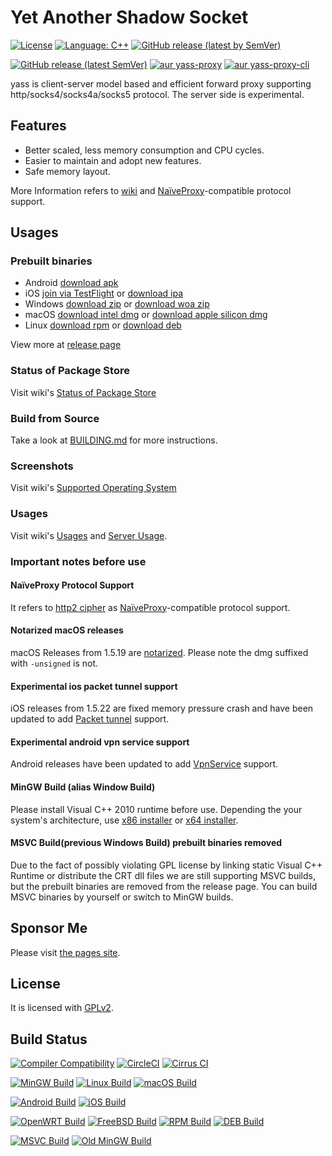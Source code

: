 # Yet Another Shadow Socket

[![License](https://img.shields.io/github/license/Chilledheart/yass)][license-link]
[![Language: C++](https://img.shields.io/github/languages/top/Chilledheart/yass.svg)](https://github.com/Chilledheart/yass/search?l=cpp)
[![GitHub release (latest by SemVer)](https://img.shields.io/github/downloads/Chilledheart/yass/latest/total)](https://github.com/Chilledheart/yass/releases/latest)

[![GitHub release (latest SemVer)](https://img.shields.io/github/v/release/Chilledheart/yass)](https://github.com/Chilledheart/yass/releases)
[![aur yass-proxy](https://img.shields.io/aur/version/yass-proxy)](https://aur.archlinux.org/packages/yass-proxy)
[![aur yass-proxy-cli](https://img.shields.io/aur/version/yass-proxy-cli)](https://aur.archlinux.org/packages/yass-proxy-cli)

yass is client-server model based and efficient forward proxy
supporting http/socks4/socks4a/socks5 protocol. The server side is experimental.

## Features

- Better scaled, less memory consumption and CPU cycles.
- Easier to maintain and adopt new features.
- Safe memory layout.

More Information refers to [wiki](https://github.com/Chilledheart/yass/wiki) and [NaïveProxy][naiveproxy]-compatible protocol support.

## Usages

### Prebuilt binaries
- Android [download apk](https://github.com/Chilledheart/yass/releases/download/1.5.22/yass-android-release-arm64-1.5.22.apk)
- iOS [join via TestFlight](https://testflight.apple.com/join/6AkiEq09) or [download ipa](https://github.com/Chilledheart/yass/releases/download/1.5.22/yass-ios-release-arm64-1.5.22.ipa)
- Windows [download zip](https://github.com/Chilledheart/yass/releases/download/1.5.22/yass-mingw-winxp-release-i686-1.5.22.zip) or [download woa zip](https://github.com/Chilledheart/yass/releases/download/1.5.22/yass-mingw-release-aarch64-1.5.22.zip)
- macOS [download intel dmg](https://github.com/Chilledheart/yass/releases/download/1.5.22/yass-macos-release-x64-1.5.22.dmg) or [download apple silicon dmg](https://github.com/Chilledheart/yass/releases/download/1.5.22/yass-macos-release-arm64-1.5.22.dmg)
- Linux [download rpm](https://github.com/Chilledheart/yass/releases/download/1.5.22/yass-centos-7.el7.x86_64.1.5.22-0.rpm) or [download deb](https://github.com/Chilledheart/yass/releases/download/1.5.22/yass-client-ubuntu-16.04-xenial_amd64.1.5.22.deb)

View more at [release page](https://github.com/Chilledheart/yass/releases/tag/1.5.22)

### Status of Package Store
Visit wiki's [Status of Package Store](https://github.com/Chilledheart/yass/wiki/Status-of-Package-Store)

### Build from Source
Take a look at [BUILDING.md] for more instructions.

### Screenshots
Visit wiki's [Supported Operating System](https://github.com/Chilledheart/yass/wiki/Supported-Operating-System)

### Usages
Visit wiki's [Usages](https://github.com/Chilledheart/yass/wiki/Usage) and [Server Usage](https://github.com/Chilledheart/yass/wiki/Usage:-server-setup).

### Important notes before use

#### NaïveProxy Protocol Support
It refers to [http2 cipher](https://github.com/Chilledheart/yass/wiki/Supported-Operating-System#screenshot-on-na%C3%AFveproxy-support) as [NaïveProxy][naiveproxy]-compatible protocol support.
#### Notarized macOS releases
macOS Releases from 1.5.19 are [notarized](https://developer.apple.com/documentation/security/notarizing_macos_software_before_distribution). Please note the dmg suffixed with `-unsigned` is not.
#### Experimental ios packet tunnel support
iOS releases from 1.5.22 are fixed memory pressure crash and have been updated to add [Packet tunnel](https://developer.apple.com/documentation/networkextension/packet_tunnel_provider?language=objc) support.
#### Experimental android vpn service support
Android releases have been updated to add [VpnService](https://developer.android.com/reference/android/net/VpnService) support.
#### MinGW Build (alias Window Build)
Please install Visual C++ 2010 runtime before use. Depending the your system's architecture, use [x86 installer][vs2010_x86] or [x64 installer][vs2010_x64].
#### MSVC Build(previous Windows Build) prebuilt binaries removed
Due to the fact of possibly violating GPL license by linking static Visual C++ Runtime or distribute the CRT dll files
we are still supporting MSVC builds, but the prebuilt binaries are removed from the release page.
You can build MSVC binaries by yourself or switch to MinGW builds.

## Sponsor Me
Please visit [the pages site](https://letshack.info).

## License
It is licensed with [GPLv2][license-link].

## Build Status

[![Compiler Compatibility](https://github.com/Chilledheart/yass/actions/workflows/compiler.yml/badge.svg)](https://github.com/Chilledheart/yass/actions/workflows/compiler.yml)
[![CircleCI](https://img.shields.io/circleci/build/github/Chilledheart/yass/develop?logo=circleci&&label=Sanitizers%20and%20Ubuntu%20arm)](https://circleci.com/gh/Chilledheart/yass/?branch=develop)
[![Cirrus CI](https://img.shields.io/cirrus/github/Chilledheart/yass/develop?logo=cirrusci&&label=FreeBSD%20and%20macOS)](https://cirrus-ci.com/github/Chilledheart/yass/develop)

[![MinGW Build](https://github.com/Chilledheart/yass/actions/workflows/releases-mingw-new.yml/badge.svg)](https://github.com/Chilledheart/yass/actions/workflows/releases-mingw-new.yml)
[![Linux Build](https://github.com/Chilledheart/yass/actions/workflows/releases-linux-binary.yml/badge.svg)](https://github.com/Chilledheart/yass/actions/workflows/releases-linux-binary.yml)
[![macOS Build](https://github.com/Chilledheart/yass/actions/workflows/releases-macos.yml/badge.svg)](https://github.com/Chilledheart/yass/actions/workflows/releases-macos.yml)

[![Android Build](https://github.com/Chilledheart/yass/actions/workflows/releases-android-binary.yml/badge.svg)](https://github.com/Chilledheart/yass/actions/workflows/releases-android-binary.yml)
[![iOS Build](https://github.com/Chilledheart/yass/actions/workflows/releases-ios.yml/badge.svg)](https://github.com/Chilledheart/yass/actions/workflows/releases-ios.yml)

[![OpenWRT Build](https://github.com/Chilledheart/yass/actions/workflows/releases-openwrt-binary.yml/badge.svg)](https://github.com/Chilledheart/yass/actions/workflows/releases-openwrt-binary.yml)
[![FreeBSD Build](https://github.com/Chilledheart/yass/actions/workflows/releases-freebsd-binary.yml/badge.svg)](https://github.com/Chilledheart/yass/actions/workflows/releases-freebsd-binary.yml)
[![RPM Build](https://github.com/Chilledheart/yass/actions/workflows/releases-rpm.yml/badge.svg)](https://github.com/Chilledheart/yass/actions/workflows/releases-rpm.yml)
[![DEB Build](https://github.com/Chilledheart/yass/actions/workflows/releases-deb.yml/badge.svg)](https://github.com/Chilledheart/yass/actions/workflows/releases-deb.yml)

[![MSVC Build](https://github.com/Chilledheart/yass/actions/workflows/releases-windows.yml/badge.svg)](https://github.com/Chilledheart/yass/actions/workflows/releases-windows.yml)
[![Old MinGW Build](https://github.com/Chilledheart/yass/actions/workflows/releases-mingw.yml/badge.svg)](https://github.com/Chilledheart/yass/actions/workflows/releases-mingw.yml)

[license-link]: LICENSE
[naiveproxy]: https://github.com/klzgrad/naiveproxy
[HTTP2]: https://datatracker.ietf.org/doc/html/rfc9113
[vs2010_x64]: https://download.microsoft.com/download/1/6/5/165255E7-1014-4D0A-B094-B6A430A6BFFC/vcredist_x64.exe
[vs2010_x86]: https://download.microsoft.com/download/1/6/5/165255E7-1014-4D0A-B094-B6A430A6BFFC/vcredist_x86.exe
[BUILDING.md]: BUILDING.md
